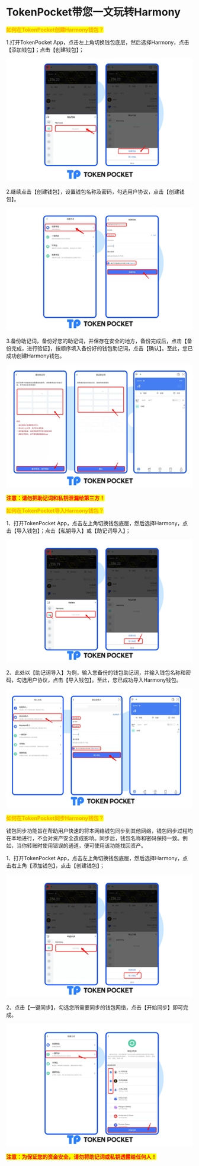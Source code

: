# TokenPocket带您一文玩转Harmony

<mark style="color:orange;">**如何在TokenPocket创建Harmony钱包？**</mark>

1.打开TokenPocket App，点击左上角切换钱包底层，然后选择Harmony，点击【添加钱包】；点击【创建钱包】；

![](../../.gitbook/assets/harm1en.png)

2.继续点击【创建钱包】，设置钱包名称及密码，勾选用户协议，点击【创建钱包】。

![](<../../.gitbook/assets/harm2en (1).png>)

3.备份助记词，备份好您的助记词，并保存在安全的地方，备份完成后，点击【备份完成，进行验证】，按顺序填入备份好的钱包助记词，点击【确认】。至此，您已成功创建Harmony钱包。

![](../../.gitbook/assets/harm3en.png)

<mark style="color:red;">**注意：请勿把助记词和私钥泄漏给第三方！**</mark>



<mark style="color:orange;">**如何在TokenPocket导入Harmony钱包？**</mark>

1、打开TokenPocket App，点击左上角切换钱包底层，然后选择Harmony，点击【导入钱包】；点击【私钥导入】或【助记词导入】；

![](../../.gitbook/assets/harm4en.png)

2、此处以【助记词导入】为例，输入您备份的钱包助记词，并输入钱包名称和密码，勾选用户协议，点击【导入钱包】。至此，您已成功导入Harmony钱包。

![](../../.gitbook/assets/harm5en.png)

<mark style="color:orange;">**如何在TokenPocket同步Harmony钱包？**</mark>

钱包同步功能旨在帮助用户快速的将本网络钱包同步到其他网络，钱包同步过程均在本地进行，不会对资产安全造成影响。同步后，钱包名称和密码保持一致。例如，当你转账时使用错误的通道，便可使用该功能找回资产。

1、打开TokenPocket App，点击左上角切换钱包底层，然后选择Harmony，点击右上角【添加钱包】，点击【创建钱包】；

![](../../.gitbook/assets/harm6en.png)

2、点击【一键同步】，勾选您所需要同步的钱包网络，点击【开始同步】即可完成。

![](../../.gitbook/assets/harm7en.png)

<mark style="color:red;">**注意：为保证您的资金安全，请勿将助记词或私钥透露给任何人！**</mark>
